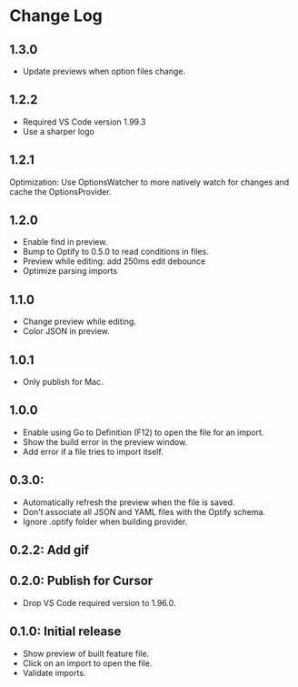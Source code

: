 # Change Log

<!--
All notable changes to the "Optify" extension will be documented in this file.
Check [Keep a Changelog](http://keepachangelog.com/) for recommendations on how to structure this file.
-->

## 1.3.0

* Update previews when option files change.

## 1.2.2

* Required VS Code version 1.99.3
* Use a sharper logo

## 1.2.1

Optimization: Use OptionsWatcher to more natively watch for changes and cache the OptionsProvider.

## 1.2.0

* Enable find in preview.
* Bump to Optify to 0.5.0 to read conditions in files.
* Preview while editing: add 250ms edit debounce
* Optimize parsing imports

## 1.1.0

* Change preview while editing.
* Color JSON in preview.

## 1.0.1
* Only publish for Mac.

## 1.0.0

* Enable using Go to Definition (F12) to open the file for an import.
* Show the build error in the preview window.
* Add error if a file tries to import itself.

## 0.3.0:

* Automatically refresh the preview when the file is saved.
* Don't associate all JSON and YAML files with the Optify schema.
* Ignore .optify folder when building provider.

## 0.2.2: Add gif

## 0.2.0: Publish for Cursor

* Drop VS Code required version to 1.96.0.

## 0.1.0: Initial release

* Show preview of built feature file.
* Click on an import to open the file.
* Validate imports.
